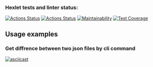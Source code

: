 ### Hexlet tests and linter status:
[![Actions Status](https://github.com/Labidahrom/python-project-50/workflows/hexlet-check/badge.svg)](https://github.com/Labidahrom/python-project-50/actions)
[![Actions Status](https://github.com/Labidahrom/python-project-50/actions/workflows/python-package.yml/badge.svg)](https://github.com/Labidahrom/python-project-50/actions)
[![Maintainability](https://api.codeclimate.com/v1/badges/d710eb18965ebe6feb22/maintainability)](https://codeclimate.com/github/Labidahrom/python-project-50/maintainability)
[![Test Coverage](https://api.codeclimate.com/v1/badges/d710eb18965ebe6feb22/test_coverage)](https://codeclimate.com/github/Labidahrom/python-project-50/test_coverage)

## Usage examples
### Get diffrence between two json files by cli command
[![asciicast](https://asciinema.org/a/I5WzbjeyHCh4kIs0PacrSH6xm.svg)](https://asciinema.org/a/I5WzbjeyHCh4kIs0PacrSH6xm)

